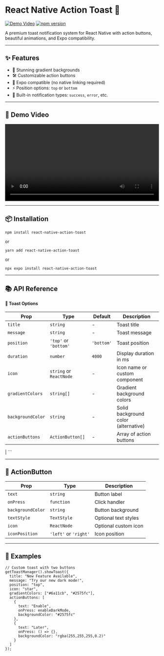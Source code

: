 # React Native Action Toast 🚀

[![Demo Video](https://img.shields.io/badge/DEMO-VIDEO-blueviolet?style=for-the-badge)](https://res.cloudinary.com/dmyxu8m6x/video/upload/v1744442001/gnjlntdsl8dgdied1rkc.mp4)
[![npm version](https://img.shields.io/npm/v/react-native-action-toast.svg?style=for-the-badge)](https://www.npmjs.com/package/react-native-action-toast)

A premium toast notification system for React Native with action buttons, beautiful animations, and Expo compatibility.

---

## ✨ Features

- 🎨 Stunning gradient backgrounds  
- 🛠 Customizable action buttons  
- 📱 Expo compatible (no native linking required)  
- ⚡ Position options: `top` or `bottom`  
- 🔔 Built-in notification types: `success`, `error`, etc.

---

## 🎥 Demo Video

<video width="100%" controls>
  <source src="https://res.cloudinary.com/dmyxu8m6x/video/upload/v1744442001/gnjlntdsl8dgdied1rkc.mp4" type="video/mp4">
  Your browser does not support the video tag.
</video>

---

## 📦 Installation

```
npm install react-native-action-toast
```
or
```
yarn add react-native-action-toast
```
or
```
npx expo install react-native-action-toast
```
---
## 📚 API Reference

#### 🔔 Toast Options

<table>
  <thead>
    <tr>
      <th>Prop</th>
      <th>Type</th>
      <th>Default</th>
      <th>Description</th>
    </tr>
  </thead>
  <tbody>
    <tr>
      <td><code>title</code></td>
      <td><code>string</code></td>
      <td>-</td>
      <td>Toast title</td>
    </tr>
    <tr>
      <td><code>message</code></td>
      <td><code>string</code></td>
      <td>-</td>
      <td>Toast message</td>
    </tr>
    <tr>
      <td><code>position</code></td>
      <td><code>'top'</code> or <code>'bottom'</code></td>
      <td><code>'bottom'</code></td>
      <td>Toast position</td>
    </tr>
    <tr>
      <td><code>duration</code></td>
      <td><code>number</code></td>
      <td><code>4000</code></td>
      <td>Display duration in ms</td>
    </tr>
    <tr>
      <td><code>icon</code></td>
      <td><code>string</code> or <code>ReactNode</code></td>
      <td>-</td>
      <td>Icon name or custom component</td>
    </tr>
    <tr>
      <td><code>gradientColors</code></td>
      <td><code>string[]</code></td>
      <td>-</td>
      <td>Gradient background colors</td>
    </tr>
    <tr>
      <td><code>backgroundColor</code></td>
      <td><code>string</code></td>
      <td>-</td>
      <td>Solid background color (alternative)</td>
    </tr>
    <tr>
      <td><code>actionButtons</code></td>
      <td><code>ActionButton[]</code></td>
      <td>-</td>
      <td>Array of action buttons</td>
    </tr>
  </tbody>
</table>              |
```

---

## 🧩 ActionButton

<table>
  <thead>
    <tr>
      <th>Prop</th>
      <th>Type</th>
      <th>Description</th>
    </tr>
  </thead>
  <tbody>
    <tr>
      <td><code>text</code></td>
      <td><code>string</code></td>
      <td>Button label</td>
    </tr>
    <tr>
      <td><code>onPress</code></td>
      <td><code>function</code></td>
      <td>Click handler</td>
    </tr>
    <tr>
      <td><code>backgroundColor</code></td>
      <td><code>string</code></td>
      <td>Button background</td>
    </tr>
    <tr>
      <td><code>textStyle</code></td>
      <td><code>TextStyle</code></td>
      <td>Optional text styles</td>
    </tr>
    <tr>
      <td><code>icon</code></td>
      <td><code>ReactNode</code></td>
      <td>Optional custom icon</td>
    </tr>
    <tr>
      <td><code>iconPosition</code></td>
      <td><code>'left'</code> or <code>'right'</code></td>
      <td>Icon position</td>
    </tr>
  </tbody>
</table>

---
## 🎨 Examples

```
// Custom toast with two buttons
getToastManager().showToast({
  title: "New Feature Available",
  message: "Try our new dark mode!",
  position: "top",
  icon: "star",
  gradientColors: ["#6a11cb", "#2575fc"],
  actionButtons: [
    {
      text: "Enable",
      onPress: enableDarkMode,
      backgroundColor: "#2575fc"
    },
    {
      text: "Later",
      onPress: () => {},
      backgroundColor: "rgba(255,255,255,0.2)"
    }
  ]
});
```
